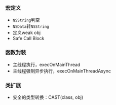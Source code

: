 <!-- ## [English](#intro) -->

### 宏定义
- `NSString`判空
- `NSData`转`NSString`
- 定义weak obj
- Safe Call Block

### 函数封装
- 主线程执行，execOnMainThread
- 主线程强制异步执行，execOnMainThreadAsync

### 类扩展
- 安全的类型转换：CAST(class, obj)
